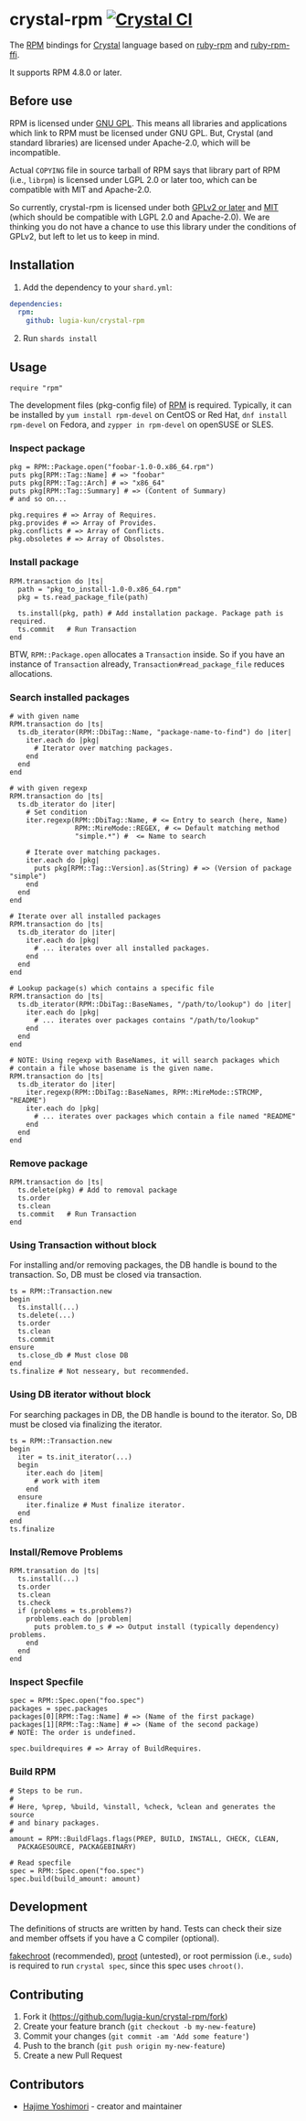 # crystal-rpm [![Crystal CI](https://github.com/lugia-kun/crystal-rpm/workflows/Crystal%20CI/badge.svg)](https://github.com/lugia-kun/crystal-rpm/actions?query=workflow%3A%22Crystal+CI%22)

The [RPM](http://rpm.org/) bindings for
[Crystal](https://crystal-lang.org/) language based on
[ruby-rpm](https://github.com/dmacvicar/ruby-rpm) and
[ruby-rpm-ffi](https://github.com/dmacvicar/ruby-rpm-ffi).

It supports RPM 4.8.0 or later.

## Before use

RPM is licensed under [GNU GPL](https://rpm.org/about.html). This
means all libraries and applications which link to RPM must be
licensed under GNU GPL. But, Crystal (and standard libraries) are
licensed under Apache-2.0, which will be incompatible.

Actual `COPYING` file in source tarball of RPM says that library part
of RPM (i.e., `librpm`) is licensed under LGPL 2.0 or later too, which
can be compatible with MIT and Apache-2.0.

So currently, crystal-rpm is licensed under both [GPLv2 or
later](./COPYING) and [MIT](./LICENSE) (which should be compatible
with LGPL 2.0 and Apache-2.0). We are thinking you do not have a
chance to use this library under the conditions of GPLv2, but left to
let us to keep in mind.

## Installation

1. Add the dependency to your `shard.yml`:
```yaml
dependencies:
  rpm:
    github: lugia-kun/crystal-rpm
```
2. Run `shards install`

## Usage

```crystal
require "rpm"
```

The development files (pkg-config file) of [RPM](https://rpm.org/) is
required. Typically, it can be installed by `yum install rpm-devel` on
CentOS or Red Hat, `dnf install rpm-devel` on Fedora, and `zypper in
rpm-devel` on openSUSE or SLES.

### Inspect package

```crystal
pkg = RPM::Package.open("foobar-1.0-0.x86_64.rpm")
puts pkg[RPM::Tag::Name] # => "foobar"
puts pkg[RPM::Tag::Arch] # => "x86_64"
puts pkg[RPM::Tag::Summary] # => (Content of Summary)
# and so on...

pkg.requires # => Array of Requires.
pkg.provides # => Array of Provides.
pkg.conflicts # => Array of Conflicts.
pkg.obsoletes # => Array of Obsolstes.
```

### Install package

```crystal
RPM.transaction do |ts|
  path = "pkg_to_install-1.0-0.x86_64.rpm"
  pkg = ts.read_package_file(path)
  
  ts.install(pkg, path) # Add installation package. Package path is required.
  ts.commit   # Run Transaction
end
```

BTW, `RPM::Package.open` allocates a `Transaction` inside. So if you
have an instance of `Transaction` already,
`Transaction#read_package_file` reduces allocations.

### Search installed packages

```crystal
# with given name
RPM.transaction do |ts|
  ts.db_iterator(RPM::DbiTag::Name, "package-name-to-find") do |iter|
    iter.each do |pkg|
      # Iterator over matching packages.
    end
  end
end

# with given regexp
RPM.transaction do |ts|
  ts.db_iterator do |iter|
    # Set condition
    iter.regexp(RPM::DbiTag::Name, # <= Entry to search (here, Name)
                RPM::MireMode::REGEX, # <= Default matching method
                "simple.*") #  <= Name to search
    
    # Iterate over matching packages.
    iter.each do |pkg|
      puts pkg[RPM::Tag::Version].as(String) # => (Version of package "simple")
    end
  end
end

# Iterate over all installed packages
RPM.transaction do |ts|
  ts.db_iterator do |iter|
    iter.each do |pkg|
      # ... iterates over all installed packages.
    end
  end
end

# Lookup package(s) which contains a specific file
RPM.transaction do |ts|
  ts.db_iterator(RPM::DbiTag::BaseNames, "/path/to/lookup") do |iter|
    iter.each do |pkg|
      # ... iterates over packages contains "/path/to/lookup"
    end
  end
end

# NOTE: Using regexp with BaseNames, it will search packages which
# contain a file whose basename is the given name.
RPM.transaction do |ts|
  ts.db_iterator do |iter|
    iter.regexp(RPM::DbiTag::BaseNames, RPM::MireMode::STRCMP, "README")
    iter.each do |pkg|
      # ... iterates over packages which contain a file named "README"
    end
  end
end
```

### Remove package

```crystal
RPM.transaction do |ts|
  ts.delete(pkg) # Add to removal package
  ts.order
  ts.clean
  ts.commit   # Run Transaction
end
```

### Using Transaction without block

For installing and/or removing packages, the DB handle is bound to the
transaction. So, DB must be closed via transaction.

```crystal
ts = RPM::Transaction.new
begin
  ts.install(...)
  ts.delete(...)
  ts.order
  ts.clean
  ts.commit
ensure
  ts.close_db # Must close DB
end
ts.finalize # Not nesseary, but recommended.
```

### Using DB iterator without block

For searching packages in DB, the DB handle is bound to the
iterator. So, DB must be closed via finalizing the iterator.

```crystal
ts = RPM::Transaction.new
begin
  iter = ts.init_iterator(...)
  begin
    iter.each do |item|
      # work with item
    end
  ensure
    iter.finalize # Must finalize iterator.
  end
end
ts.finalize
```

### Install/Remove Problems

```crystal
RPM.transation do |ts|
  ts.install(...)
  ts.order
  ts.clean
  ts.check
  if (problems = ts.problems?)
    problems.each do |problem|
      puts problem.to_s # => Output install (typically dependency) problems.
    end
  end
end
```

### Inspect Specfile

```crystal
spec = RPM::Spec.open("foo.spec")
packages = spec.packages
packages[0][RPM::Tag::Name] # => (Name of the first package)
packages[1][RPM::Tag::Name] # => (Name of the second package)
# NOTE: The order is undefined.

spec.buildrequires # => Array of BuildRequires.
```

### Build RPM

```crystal
# Steps to be run.
#
# Here, %prep, %build, %install, %check, %clean and generates the source
# and binary packages.
#
amount = RPM::BuildFlags.flags(PREP, BUILD, INSTALL, CHECK, CLEAN,
  PACKAGESOURCE, PACKAGEBINARY)

# Read specfile
spec = RPM::Spec.open("foo.spec")
spec.build(build_amount: amount)
```

## Development

The definitions of structs are written by hand. Tests can check their
size and member offsets if you have a C compiler (optional).

[fakechroot](https://github.com/dex4er/fakechroot/wiki) (recommended),
[proot](https://proot-me.github.io/) (untested), or root permission
(i.e., `sudo`) is required to run `crystal spec`, since this spec uses
`chroot()`.

## Contributing

1. Fork it (<https://github.com/lugia-kun/crystal-rpm/fork>)
2. Create your feature branch (`git checkout -b my-new-feature`)
3. Commit your changes (`git commit -am 'Add some feature'`)
4. Push to the branch (`git push origin my-new-feature`)
5. Create a new Pull Request

## Contributors

- [Hajime Yoshimori](https://github.com/lugia-kun) - creator and maintainer
